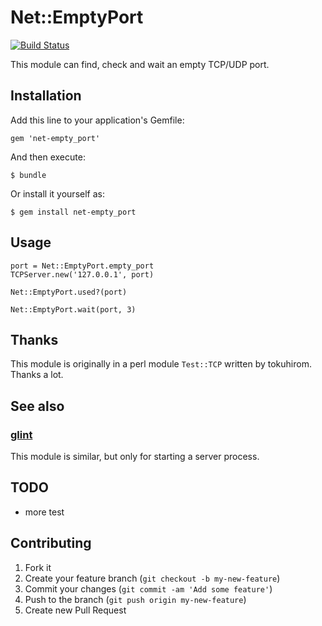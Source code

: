 # Net::EmptyPort

[![Build Status](https://travis-ci.org/riywo/net-empty_port.png?branch=master)](https://travis-ci.org/riywo/net-empty_port)

This module can find, check and wait an empty TCP/UDP port.

## Installation

Add this line to your application's Gemfile:

    gem 'net-empty_port'

And then execute:

    $ bundle

Or install it yourself as:

    $ gem install net-empty_port

## Usage

    port = Net::EmptyPort.empty_port
    TCPServer.new('127.0.0.1', port)

    Net::EmptyPort.used?(port)

    Net::EmptyPort.wait(port, 3)

## Thanks

This module is originally in a perl module `Test::TCP` written by tokuhirom. Thanks a lot.

## See also

### [glint](https://github.com/kentaro/glint)
This module is similar, but only for starting a server process.

## TODO

- more test

## Contributing

1. Fork it
2. Create your feature branch (`git checkout -b my-new-feature`)
3. Commit your changes (`git commit -am 'Add some feature'`)
4. Push to the branch (`git push origin my-new-feature`)
5. Create new Pull Request
